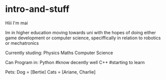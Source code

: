 # intro-and-stuff
Hiii I'm mai

Im in higher education moving towards uni with the hopes of doing either game development or computer science, speciffically in relation to robotics or mechatronics


Currently studing:
  Physics
  Maths
  Computer Science

Can Program in:
  Python #know decently well
  C++ #starting to learn

Pets:
  Dog = [Bertie]
  Cats = [Ariane, Charlie]

